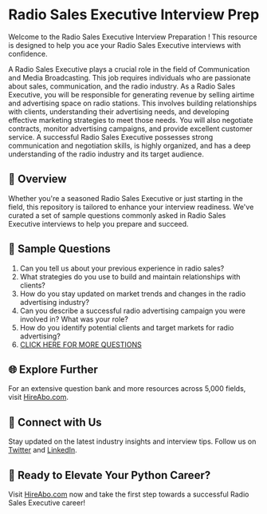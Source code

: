 # Radio Sales Executive Interview Prep

Welcome to the Radio Sales Executive Interview Preparation ! This resource is designed to help you ace your Radio Sales Executive interviews with confidence.

A Radio Sales Executive plays a crucial role in the field of Communication and Media Broadcasting. This job requires individuals who are passionate about sales, communication, and the radio industry. As a Radio Sales Executive, you will be responsible for generating revenue by selling airtime and advertising space on radio stations. This involves building relationships with clients, understanding their advertising needs, and developing effective marketing strategies to meet those needs. You will also negotiate contracts, monitor advertising campaigns, and provide excellent customer service. A successful Radio Sales Executive possesses strong communication and negotiation skills, is highly organized, and has a deep understanding of the radio industry and its target audience.

## 🚀 Overview

Whether you're a seasoned Radio Sales Executive or just starting in the field, this repository is tailored to enhance your interview readiness. We've curated a set of sample questions commonly asked in Radio Sales Executive interviews to help you prepare and succeed.

## 📝 Sample Questions

1. Can you tell us about your previous experience in radio sales?
2. What strategies do you use to build and maintain relationships with clients?
3. How do you stay updated on market trends and changes in the radio advertising industry?
4. Can you describe a successful radio advertising campaign you were involved in? What was your role?
5. How do you identify potential clients and target markets for radio advertising?
6. [CLICK HERE FOR MORE QUESTIONS](https://hireabo.com/job/8_2_11/Radio%20Sales%20Executive)

## 🌐 Explore Further

For an extensive question bank and more resources across 5,000 fields, visit [HireAbo.com](https://www.hireabo.com).

## 📱 Connect with Us

Stay updated on the latest industry insights and interview tips. Follow us on [Twitter](https://twitter.com/hireabo) and [LinkedIn](https://www.linkedin.com/in/hire-abo-3609972a8/).

## 🚀 Ready to Elevate Your Python Career?

Visit [HireAbo.com](https://www.hireabo.com) now and take the first step towards a successful Radio Sales Executive career!